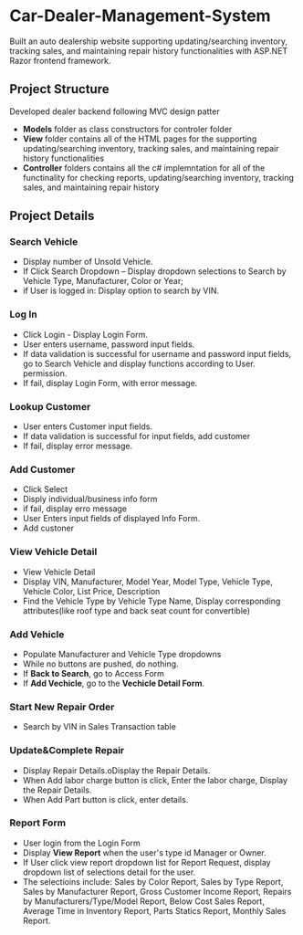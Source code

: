# Car-Dealer-Management-System
Built an auto dealership website supporting updating/searching inventory, tracking sales, and maintaining repair history functionalities with ASP.NET Razor frontend framework.

## Project Structure
Developed dealer backend following MVC design patter

- **Models** folder as class constructors for controler folder
- **View** folder contains all of the HTML pages for the supporting updating/searching inventory, tracking sales, and maintaining repair history functionalities
- **Controller** folders contains all the c# implemntation for all of the functinality for checking reports, updating/searching inventory, tracking sales, and maintaining repair history

## Project Details

### Search Vehicle

- Display number of Unsold Vehicle.
- If Click Search Dropdown – Display dropdown selections to Search by Vehicle Type, Manufacturer, Color or Year; 
- if User is logged in: Display option to search by VIN.

### Log In

- Click Login - Display Login Form.
- User enters username, password input fields.
- If data validation is successful for username and password input fields, go to Search Vehicle and display functions according to User. permission. 
- If fail, display Login Form, with error message.

### Lookup Customer

- User enters Customer input fields.
- If data validation is successful for input fields, add customer
- If fail, display error message.

### Add Customer

 - Click Select
 - Disply individual/business info form 
 - if fail, display erro message
 - User Enters input fields of displayed Info Form.
 - Add custoner

 ### View Vehicle Detail

- View Vehicle Detail
- Display VIN, Manufacturer, Model Year, Model Type, Vehicle Type, Vehicle Color, List Price, Description
- Find the Vehicle Type by Vehicle Type Name, Display corresponding attributes(like roof type and back seat count for convertible)

### Add Vehicle 
 - Populate Manufacturer and Vehicle Type dropdowns
 - While no buttons are pushed, do nothing.
 - If **Back to Search**, go to Access Form
 - If **Add Vechicle**, go to the **Vechicle Detail Form**.

 ### Start New Repair Order
 - Search by VIN in Sales Transaction table

 ### Update&Complete Repair

 - Display Repair Details.oDisplay the Repair Details.
 - When Add labor charge button is click, Enter the labor charge, Display the Repair Details.
 - When Add Part button is click, enter details. 

 ### Report Form
 - User login from the Login Form
 - Display **View Report** when the user's type id Manager or Owner.
 - If User click view report dropdown list for Report Request, display dropdown list of selections detail for the user.
 - The selectioins include: Sales by Color Report, Sales by Type Report, Sales by Manufacturer Report, Gross Customer Income Report, Repairs by Manufacturers/Type/Model Report, Below Cost Sales Report, Average Time in Inventory Report, Parts Statics Report, Monthly Sales Report.